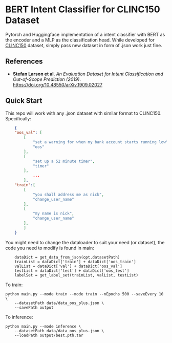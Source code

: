 # BERT Intent Classifier for CLINC150 Dataset
Pytorch and Huggingface implementation of a intent classifier with BERT as the encoder and a MLP as the classification head.
While developed for [CLINC150](https://github.com/clinc/oos-eval) dataset, simply pass new dataset in form of .json work just fine.

## References
* **Stefan Larson et al**. *An Evaluation Dataset for Intent Classification and Out-of-Scope Prediction (2019)*. https://doi.org/10.48550/arXiv.1909.02027

## Quick Start
This repo will work with any .json dataset with similar format to CLINC150. Specifically:
```json
    {
    "oos_val": [
        [
            "set a warning for when my bank account starts running low", 
            "oos"
        ], 
        [
            "set up a 52 minute timer", 
            "timer"
        ],
            ...
        ],
    "train":[
        [
            "you shall address me as nick", 
            "change_user_name"
        ], 
        [
            "my name is nick", 
            "change_user_name"
        ], 
        ]
    }
```
You might need to change the dataloader to suit your need (or dataset), the code you need to modify is found in main: 
```
    dataDict = get_data_from_json(opt.datasetPath)
    trainList = dataDict['train'] + dataDict['oos_train']
    valList = dataDict['val'] + dataDict['oos_val']
    testList = dataDict['test'] + dataDict['oos_test']
    labelSet = get_label_set(trainList, valList, testList)
```

To train:
```
python main.py --mode train --mode train --nEpochs 500 --saveEvery 10 \
    --datasetPath data/data_oos_plus.json \
    --savePath output
```

To inference:
```
python main.py --mode inference \
    --datasetPath data/data_oos_plus.json \
    --loadPath output/best.pth.tar
```
